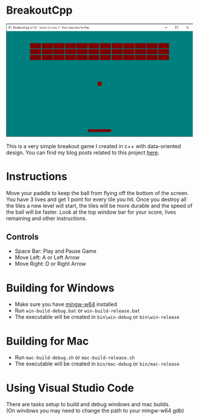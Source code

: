 # BreakoutCpp
![](image.png)

This is a very simple breakout game I created in c++ with data-oriented design. You can find my blog posts related to this project [here](https://www.mattgibson.dev/blog/?tag=BreakoutCpp&asc).

# Instructions
Move your paddle to keep the ball from flying off the bottom of the screen. You have 3 lives and get 1 point for every tile you hit. Once you destroy all the tiles a new level will start, the tiles will be more durable and the speed of the ball will be faster. Look at the top window bar for your score, lives remaining and other instructions.

## Controls
- Space Bar: Play and Pause Game
- Move Left: A or Left Arrow  
- Move Right: D or Right Arrow

# Building for Windows
- Make sure you have [mingw-w64](http://mingw-w64.org/) installed
- Run `win-build-debug.bat` or `win-build-release.bat`
- The executable will be created in `bin\win-debug` or `bin\win-release`

# Building for Mac
- Run `mac-build-debug.sh` or `mac-build-release.sh`
- The executable will be created in `bin/mac-debug` or `bin/mac-release`

# Using Visual Studio Code
There are tasks setup to build and debug windows and mac builds.  
(On windows you may need to change the path to your mingw-w64 gdb)
